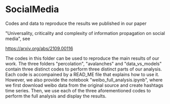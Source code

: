# SocialMedia
Codes and data to reproduce the results we published in our paper 

"Universality, criticality and complexity of information propagation on social media", see

https://arxiv.org/abs/2109.00116

The codes in this folder can be used to reproduce the main results of our work. The three folders "percolation", "avalanches" and "data_vs_models" contain three distinct codes to perform three distinct parts of our analysis. Each code is accompained by a READ_ME file that explains how to use it. However, we also provide the notebook "weibo_full_analysis.ipynb", where we first download weibo data from the original source and create hashtags time series. Then, we use each of the three aforementioned codes to perform the full analysis and display the results.
